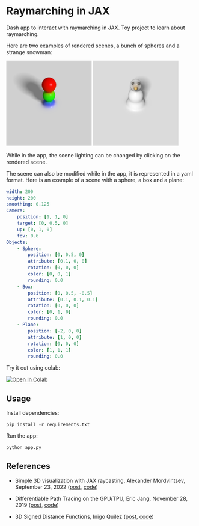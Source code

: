# Raymarching in JAX

Dash app to interact with raymarching in JAX. Toy project to learn about raymarching.

Here are two examples of rendered scenes, a bunch of spheres and a strange snowman:
<p float="left">
<img src="assets/spheres.png" width="45%" title="Spheres">
<img src="assets/snowman.png" width="45%" title="A strange snowman">
</p>

While in the app, the scene lighting can be changed by clicking on the rendered scene.

The scene can also be modified while in the app, it is represented in a yaml format. Here is an example of a scene with a sphere, a box and a plane:

```yaml
width: 200
height: 200
smoothing: 0.125
Camera:
    position: [1, 1, 0]
    target: [0, 0.5, 0]
    up: [0, 1, 0]
    fov: 0.6
Objects:
    - Sphere:
        position: [0, 0.5, 0]
        attribute: [0.1, 0, 0]
        rotation: [0, 0, 0]
        color: [0, 0, 1]
        rounding: 0.0
    - Box:
        position: [0, 0.5, -0.5]
        attribute: [0.1, 0.1, 0.1]
        rotation: [0, 0, 0]
        color: [0, 1, 0]
        rounding: 0.0
    - Plane:
        position: [-2, 0, 0]
        attribute: [1, 0, 0]
        rotation: [0, 0, 0]
        color: [1, 1, 1]
        rounding: 0.0
```

Try it out using colab:

<a href="https://colab.research.google.com/github/albertaillet/render/blob/main/colab.ipynb" target="_parent"><img src="https://colab.research.google.com/assets/colab-badge.svg" alt="Open In Colab"/></a>

## Usage

Install dependencies:

```
pip install -r requirements.txt
```

Run the app:

```
python app.py
```

## References

- Simple 3D visualization with JAX raycasting, Alexander Mordvintsev, September 23, 2022 ([post](
    https://google-research.github.io/self-organising-systems/2022/jax-raycast/), [code](https://github.com/google-research/self-organising-systems/blob/master/notebooks/jax_raycast.ipynb))

- Differentiable Path Tracing on the GPU/TPU, Eric Jang, November 28, 2019 ([post](
    https://blog.evjang.com/2019/11/jaxpt.html), [code](
        https://github.com/ericjang/pt-jax))

- 3D Signed Distance Functions, Inigo Quilez ([post](
    https://iquilezles.org/articles/distfunctions/), [code](
        https://www.shadertoy.com/view/Xds3zN))
